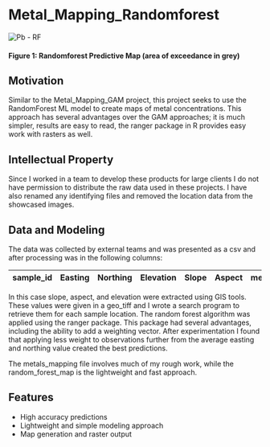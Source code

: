# Metal_Mapping_Randomforest

![Pb - RF](https://user-images.githubusercontent.com/78721353/108032572-8d14a100-6fe7-11eb-9be0-e332c216c414.png)
#### Figure 1: Randomforest Predictive Map (area of exceedance in grey) 

## Motivation 
Similar to the Metal_Mapping_GAM project, this project seeks to use the RandomForest ML model to create maps of metal concentrations. This approach has several advantages over the GAM approaches; it is much simpler, results are easy to read, the ranger package in R provides easy work with rasters as well. 

## Intellectual Property
Since I worked in a team to develop these products for large clients I do not have permission to distribute the raw data used in these projects. I have also renamed any identifying files and removed the location data from the showcased images. 

## Data and Modeling
The data was collected by external teams and was presented as a csv and after processing was in the following columns: 

|sample_id|Easting|Northing|Elevation|Slope|Aspect|metal_1|metal_2|...|
|---------|-------|--------|---------|-----|------|-------|-------|---|

In this case slope, aspect, and elevation were extracted using GIS tools. These values were given in a geo_tiff and I wrote a search program to retrieve them for each sample location. The random forest algorithm was applied using the ranger package. This package had several advantages, including the ability to add a weighting vector. After experimentation I found that applying less weight to observations further from the average easting and northing value created the best predictions.

The metals_mapping file involves much of my rough work, while the random_forest_map is the lightweight and fast approach.

## Features 
- High accuracy predictions
- Lightweight and simple modeling approach
- Map generation and raster output









